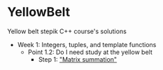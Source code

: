 # YellowBelt

Yellow belt stepik C++ course's solutions

- Week 1: Integers, tuples, and template functions
    - Point 1.2: Do I need study at the yellow belt
        - Step 1: ["Matrix summation"](MatrixSummation/main.cpp)
